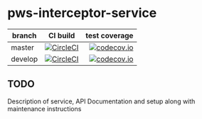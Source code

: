 # pws-interceptor-service

| branch | CI build | test coverage |
|--------|:--------:|--------------:|
| master  | [![CircleCI](https://circleci.com/gh/logreposit/pws-interceptor-service/tree/master.svg?style=shield)](https://circleci.com/gh/logreposit/pws-interceptor-service/tree/master)   | [![codecov.io](https://codecov.io/gh/logreposit/pws-interceptor-service/branch/master/graphs/badge.svg)](https://codecov.io/gh/logreposit/pws-interceptor-service/branch/master/graphs/badge.svg)   |
| develop | [![CircleCI](https://circleci.com/gh/logreposit/pws-interceptor-service/tree/develop.svg?style=shield)](https://circleci.com/gh/logreposit/pws-interceptor-service/tree/develop) | [![codecov.io](https://codecov.io/gh/logreposit/pws-interceptor-service/branch/develop/graphs/badge.svg)](https://codecov.io/gh/logreposit/pws-interceptor-service/branch/develop/graphs/badge.svg) |

## TODO

Description of service, API Documentation and setup along with maintenance instructions
